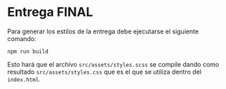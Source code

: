 # Entrega FINAL

Para generar los estilos de la entrega debe ejecutarse el siguiente comando:

`npm run build`

Esto hará que el archivo `src/assets/styles.scss` se compile dando como resultado `src/assets/styles.css` que es el que se utiliza dentro del `index.html`.
